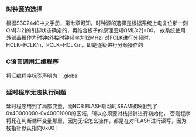 ### 时钟源的选择
根据S3C2440中文手册，第七章可知，时钟源的选择是根据系统上电复位那一刻OM[3:2]的引脚状态确定的，再结合板子的原理图知OM[3:2]=00，
故系统使用外部晶振作为时钟(外接时钟频率为12MHz)
对FCLK进行分频时，HCLK=FCLK/n，PCLK=HCLK/n，即是逐级进行分频操作的
### C语言调用汇编程序
将汇编程序标签声明为：.global
### 延时程序无法执行问题
延时程序用到了局部变量，而NOR FLASH启动时SRAM被映射到了0x40000000-0x40001000的区域，所以必须要对栈指针进行初始化，
否则程序将死在判断循环变量那里，因为无论怎么操作，都是在对FLASH进行读写，因为栈指针默认指向0x00！
